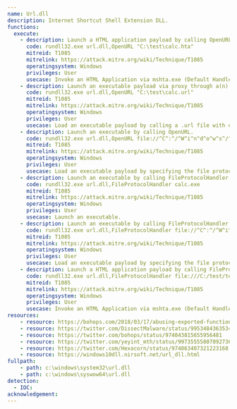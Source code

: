 ```yaml
---
name: Url.dll
description: Internet Shortcut Shell Extension DLL.
functions:
  execute:
    - description: Launch a HTML application payload by calling OpenURL.
      code: rundll32.exe url.dll,OpenURL "C:\test\calc.hta"
      mitreid: T1085
      mitrelink: https://attack.mitre.org/wiki/Technique/T1085
      operatingsystem: Windows
      privileges: User
      usecase: Invoke an HTML Application via mshta.exe (Default Handler).
    - description: Launch an executable payload via proxy through a(n) URL (information) file by calling OpenURL.
      code: rundll32.exe url.dll,OpenURL "C:\test\calc.url"
      mitreid: T1085
      mitrelink: https://attack.mitre.org/wiki/Technique/T1085
      operatingsystem: Windows
      privileges: User
      usecase: Load an executable payload by calling a .url file with or without quotes.
    - description: Launch an executable by calling OpenURL.
      code: rundll32.exe url.dll,OpenURL file://^C^:^/^W^i^n^d^o^w^s^/^s^y^s^t^e^m^3^2^/^c^a^l^c^.^e^x^e
      mitreid: T1085
      mitrelink: https://attack.mitre.org/wiki/Technique/T1085
      operatingsystem: Windows
      privileges: User
      usecase: Load an executable payload by specifying the file protocol handler (obfuscated).
    - description: Launch an executable by calling FileProtocolHandler.
      code: rundll32.exe url.dll,FileProtocolHandler calc.exe
      mitreid: T1085
      mitrelink: https://attack.mitre.org/wiki/Technique/T1085
      operatingsystem: Windows
      privileges: User
      usecase: Launch an executable.
    - description: Launch an executable by calling FileProtocolHandler.
      code: rundll32.exe url.dll,FileProtocolHandler file://^C^:^/^W^i^n^d^o^w^s^/^s^y^s^t^e^m^3^2^/^c^a^l^c^.^e^x^e
      mitreid: T1085
      mitrelink: https://attack.mitre.org/wiki/Technique/T1085
      operatingsystem: Windows
      privileges: User
      usecase: Load an executable payload by specifying the file protocol handler (obfuscated).
    - description: Launch a HTML application payload by calling FileProtocolHandler.
      code: rundll32.exe url.dll,FileProtocolHandler file:///C:/test/test.hta
      mitreid: T1085
      mitrelink: https://attack.mitre.org/wiki/Technique/T1085
      operatingsystem: Windows
      privileges: User
      usecase: Invoke an HTML Application via mshta.exe (Default Handler).
resources:
    - resource: https://bohops.com/2018/03/17/abusing-exported-functions-and-exposed-dcom-interfaces-for-pass-thru-command-execution-and-lateral-movement/
    - resource: https://twitter.com/DissectMalware/status/995348436353470465
    - resource: https://twitter.com/bohops/status/974043815655956481
    - resource: https://twitter.com/yeyint_mth/status/997355558070927360
    - resource: https://twitter.com/Hexacorn/status/974063407321223168
    - resource: https://windows10dll.nirsoft.net/url_dll.html
fullpath:
    - path: c:\windows\system32\url.dll
    - path: c:\windows\syswow64\url.dll
detection:
  - IOC: 
acknowledgement:
---
```

